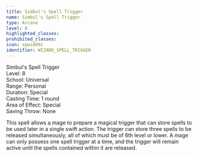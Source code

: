 ```yaml
---
title: Simbul's Spell Trigger
name: Simbul's Spell Trigger
type: Arcane
level: 8
highlighted_classes: 
prohibited_classes: 
icon: spwi809c
identifier: WIZARD_SPELL_TRIGGER
---
```

Simbul's Spell Trigger  
Level: 8  
School: Universal  
Range: Personal  
Duration: Special  
Casting Time: 1 round  
Area of Effect: Special  
Saving Throw: None  
  
This spell allows a mage to prepare a magical trigger that can store spells to be used later in a single swift action. The trigger can store three spells to be released simultaneously, all of which must be of 6th level or lower. A mage can only possess one spell trigger at a time, and the trigger will remain active until the spells contained within it are released.  
